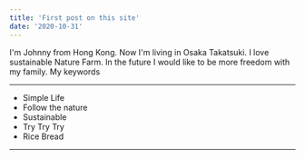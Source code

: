 ```yaml
---
title: 'First post on this site'
date: '2020-10-31'
---
```


I'm Johnny from Hong Kong. Now I'm living in Osaka Takatsuki. I love sustainable Nature Farm. In the future I would like to be more freedom with my family. My keywords 

---
- Simple Life
- Follow the nature
- Sustainable
- Try Try Try
- Rice Bread
---
